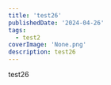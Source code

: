 ```yaml
---
title: 'test26'
publishedDate: '2024-04-26'
tags:
  - test2
coverImage: 'None.png'
description: test26
---
```


test26
